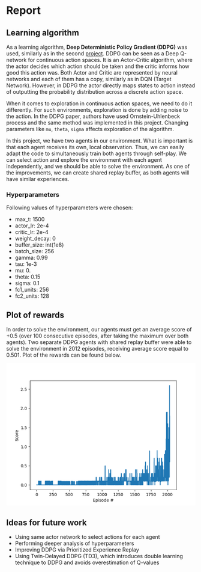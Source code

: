 # Report

## Learning algorithm

As a learning algorithm, **Deep Deterministic Policy Gradient (DDPG)** was used, similarly as in the second [project](https://github.com/thebambooguy/continuous_control). 
DDPG can be seen as a Deep Q-network for continuous action spaces. It is an Actor-Critic algorithm, where the actor decides which action should be taken and 
the critic informs how good this action was. Both Actor and Critic are represented by neural networks and each of them 
has a copy, similarly as in DQN (Target Network). However, in DDPG the actor directly maps states to action instead of 
outputting the probability distribution across a discrete action space.

When it comes to exploration in continuous action spaces, we need to do it differently. For such environments,
exploration is done by adding noise to the action. In the DDPG paper, authors have used Ornstein-Uhlenbeck process
and the same method was implemented in this project. Changing parameters like `mu`, `theta`, `sigma` affects
exploration of the algorithm. 

In this project, we have two agents in our environment. What is important is that each agent receives its own, local 
observation. Thus, we can easily adapt the code to simultaneously train both agents through self-play. We can 
select action and explore the environment with each agent independently, and we should be able to solve the environment. 
As one of the improvements, we can create shared replay buffer, as both agents will have similar experiences.

### Hyperparameters

Following values of hyperparameters were chosen:
- max_t: 1500
- actor_lr: 2e-4
- critic_lr: 2e-4
- weight_decay: 0
- buffer_size: int(1e8)
- batch_size: 256
- gamma: 0.99
- tau: 1e-3
- mu: 0.
- theta: 0.15
- sigma: 0.1
- fc1_units: 256
- fc2_units: 128

## Plot of rewards

In order to solve the environment, our agents must get an average score of +0.5 (over 100 consecutive episodes, after 
taking the maximum over both agents). Two separate DDPG agents with shared replay buffer were able to solve the environment 
in 2012 episodes, receiving average score equal to 0.501. Plot of the rewards can be found below.

![Plot of rewards](results/agent_scores.png)


## Ideas for future work
- Using same actor network to select actions for each agent
- Performing deeper analysis of hyperparameters
- Improving DDPG via Prioritized Experience Replay
- Using Twin-Delayed DDPG (TD3), which introduces double learning technique to DDPG and avoids overestimation of Q-values

